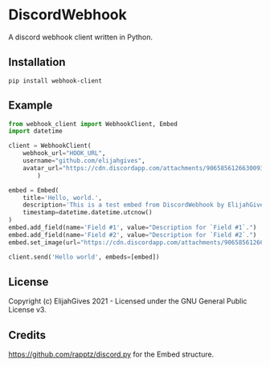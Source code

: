 # DiscordWebhook
A discord webhook client written in Python.

## Installation
```pip install webhook-client```

## Example
```py
from webhook_client import WebhookClient, Embed
import datetime

client = WebhookClient(
    webhook_url="HOOK_URL",
    username="github.com/elijahgives",
    avatar_url="https://cdn.discordapp.com/attachments/906585612663009314/906624383152431234/gift-gif.gif"
        )

embed = Embed(
    title='Hello, world.',
    description='This is a test embed from DiscordWebhook by ElijahGives.',
    timestamp=datetime.datetime.utcnow()
)
embed.add_field(name='Field #1', value="Description for `Field #1`.")
embed.add_field(name='Field #2', value="Description for `Field #2`.")
embed.set_image(url="https://cdn.discordapp.com/attachments/906585612663009314/906624383152431234/gift-gif.gif")

client.send('Hello world', embeds=[embed])
```

## License
Copyright (c) ElijahGives 2021 - Licensed under the GNU General Public License v3.

## Credits
https://github.com/rapptz/discord.py for the Embed structure.